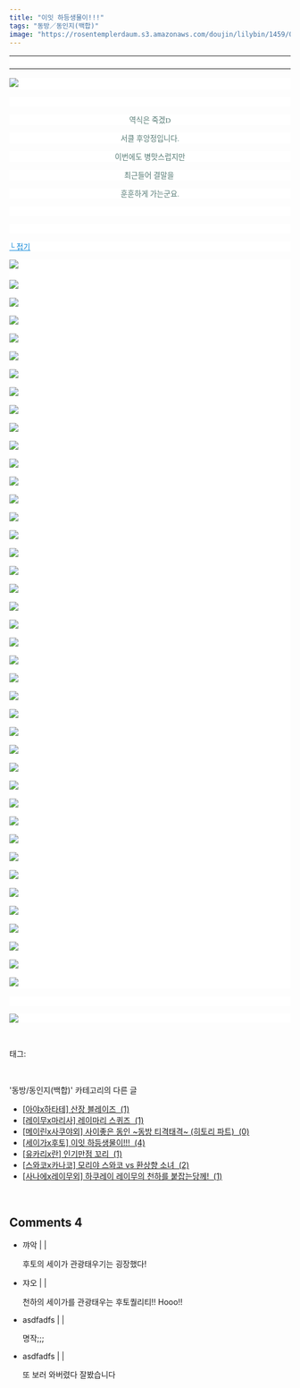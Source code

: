 ```yaml
---
title: "이잇 하등생물이!!!"
tags: "동방／동인지(백합)"
image: "https://rosentemplerdaum.s3.amazonaws.com/doujin/lilybin/1459/001.jpg"
---
```

<div class="article">
<div class="area_view">
<div><table border="0" style="border-collapse:collapse; background: white"><colgroup><col style="width:1045px"/></colgroup><tbody valign="top"><tr><td style="padding-top: 1px; padding-left: 1px; padding-bottom: 1px; padding-right: 1px" valign="bottom"> </td></tr></tbody></table></div><p style="text-align: justify; background: white"><img src="{{ site.imgserver10 }}/lilybin/1459/001.jpg"/><span style="color:#557a74; font-family:돋움; font-size:10pt"> 
</span></p><p style="text-align: justify; background: white"> 
 </p><p style="text-align: center; background: white"><span style="color:#557a74; font-family:돋움; font-size:10pt">역식은 죽겠D
</span></p><p style="text-align: center; background: white"><span style="color:#557a74; font-family:돋움; font-size:10pt">서클 후앙정입니다.
</span></p><p style="text-align: center; background: white"><span style="color:#557a74; font-family:돋움; font-size:10pt">이번에도 병맛스럽지만
</span></p><p style="text-align: center; background: white"><span style="color:#557a74; font-family:돋움; font-size:10pt">최근들어 결말을 
</span></p><p style="text-align: center; background: white"><span style="color:#557a74; font-family:돋움; font-size:10pt">훈훈하게 가는군요.
</span></p><p style="text-align: center; background: white"> 
 </p><p style="text-align: justify; background: white"> 
 </p><p style="text-align: justify; background: white"><a href="http://blog.naver.com/PostView.nhn?blogId=cjb0236&amp;logNo=150172014569&amp;parentCategoryNo=&amp;categoryNo=41&amp;viewDate=&amp;isShowPopularPosts=false&amp;from=postView"><span style="color:#0482d6; font-family:돋움; font-size:10pt; text-decoration:underline">└ 접기</span></a><span style="color:#557a74; font-family:돋움; font-size:10pt">
</span></p><p style="text-align: justify; background: white"><img src="{{ site.imgserver10 }}/lilybin/1459/002.jpg"/><span style="color:#557a74; font-family:돋움; font-size:10pt"><br/><br/><img src="{{ site.imgserver10 }}/lilybin/1459/003.jpg"/><br/><br/><img src="{{ site.imgserver10 }}/lilybin/1459/004.jpg"/><br/><br/><img src="{{ site.imgserver10 }}/lilybin/1459/005.jpg"/><br/><br/><img src="{{ site.imgserver10 }}/lilybin/1459/006.jpg"/><br/><br/><img src="{{ site.imgserver10 }}/lilybin/1459/007.jpg"/><br/><br/><img src="{{ site.imgserver10 }}/lilybin/1459/008.jpg"/><br/><br/><img src="{{ site.imgserver10 }}/lilybin/1459/009.jpg"/><br/><br/><img src="{{ site.imgserver10 }}/lilybin/1459/010.jpg"/><br/><br/><img src="{{ site.imgserver10 }}/lilybin/1459/011.jpg"/><br/><br/><img src="{{ site.imgserver10 }}/lilybin/1459/012.jpg"/><br/><br/><img src="{{ site.imgserver10 }}/lilybin/1459/013.jpg"/><br/><br/><img src="{{ site.imgserver10 }}/lilybin/1459/014.jpg"/><br/><br/><img src="{{ site.imgserver10 }}/lilybin/1459/015.jpg"/><br/><br/><img src="{{ site.imgserver10 }}/lilybin/1459/016.jpg"/><br/><br/><img src="{{ site.imgserver10 }}/lilybin/1459/017.jpg"/><br/><br/><img src="{{ site.imgserver10 }}/lilybin/1459/018.jpg"/><br/><br/><img src="{{ site.imgserver10 }}/lilybin/1459/019.jpg"/><br/><br/><img src="{{ site.imgserver10 }}/lilybin/1459/020.jpg"/><br/><br/><img src="{{ site.imgserver10 }}/lilybin/1459/021.jpg"/><br/><br/><img src="{{ site.imgserver10 }}/lilybin/1459/022.jpg"/><br/><br/><img src="{{ site.imgserver10 }}/lilybin/1459/023.jpg"/><br/><br/><img src="{{ site.imgserver10 }}/lilybin/1459/024.jpg"/><br/><br/><img src="{{ site.imgserver10 }}/lilybin/1459/025.jpg"/><br/><br/><img src="{{ site.imgserver10 }}/lilybin/1459/026.jpg"/><br/><br/><img src="{{ site.imgserver10 }}/lilybin/1459/027.jpg"/><br/><br/><img src="{{ site.imgserver10 }}/lilybin/1459/028.jpg"/><br/><br/><img src="{{ site.imgserver10 }}/lilybin/1459/029.jpg"/><br/><br/><img src="{{ site.imgserver10 }}/lilybin/1459/030.jpg"/><br/><br/><img src="{{ site.imgserver10 }}/lilybin/1459/031.jpg"/><br/><br/><img src="{{ site.imgserver10 }}/lilybin/1459/032.jpg"/><br/><br/><img src="{{ site.imgserver10 }}/lilybin/1459/033.jpg"/><br/><br/><img src="{{ site.imgserver10 }}/lilybin/1459/034.jpg"/><br/><br/><img src="{{ site.imgserver10 }}/lilybin/1459/035.jpg"/><br/><br/><img src="{{ site.imgserver10 }}/lilybin/1459/036.jpg"/><br/><br/><img src="{{ site.imgserver10 }}/lilybin/1459/037.jpg"/><br/><br/><img src="{{ site.imgserver10 }}/lilybin/1459/038.jpg"/><br/><br/><img src="{{ site.imgserver10 }}/lilybin/1459/039.jpg"/><br/><br/><img src="{{ site.imgserver10 }}/lilybin/1459/040.jpg"/><br/><br/><img src="{{ site.imgserver10 }}/lilybin/1459/041.jpg"/><br/><br/><img src="{{ site.imgserver10 }}/lilybin/1459/042.jpg"/> 
</span></p><p style="text-align: justify; background: white"> 
 </p><p style="text-align: justify; background: white"><img src="{{ site.imgserver10 }}/lilybin/1459/043.jpg"/></p>
</div></div><br/>
<div class="tagTrail">
<p>태그: </p>
<ul>
</ul>
</div><br/>
<div class="another">
<p>'동방/동인지(백합)' 카테고리의 다른 글</p>
<ul>
<li><a href="/lilybin_1462">
[아야x하타테] 산장 블레이즈  (1)
</a></li>
<li><a href="/lilybin_1461">
[레이무x마리사] 레이마리 스퀴즈  (1)
</a></li>
<li><a href="/lilybin_1460">
[메이린x사쿠야외] 사이좋은 동인 ~동방 티격태격~ (히토리 파트)  (0)
</a></li>
<li><a href="/lilybin_1459">
[세이가x후토] 이잇 하등생물이!!!  (4)
</a></li>
<li><a href="/lilybin_1458">
[유카리x란] 인기만점 꼬리  (1)
</a></li>
<li><a href="/lilybin_1457">
[스와코x카나코] 모리야 스와코 vs 환상향 소녀  (2)
</a></li>
<li><a href="/lilybin_1456">
[사나에x레이무외] 하쿠레이 레이무의 천하를 붙잡는당께!  (1)
</a></li>
</ul>
</div><br/>
<div class="comment">
<h2 class="bold">Comments <span id="commentCount1459">4</span></h2>
<div style="clear:both;">
<div id="entry1459Comment" style="display:block">
<ul class="list_reply">
<li class="rp_general" id="comment12942424">
<div class="post-comment">
<div>
<span>
<i class="fa fa-user"></i>꺄악 |
                                |
                               
</span>
<p>후토의 세이가 관광태우기는 굉장했다!</p>

</div>
</div>
</li>
<li class="rp_general" id="comment13242985">
<div class="post-comment">
<div>
<span>
<i class="fa fa-user"></i>쟈오 |
                                |
                               
</span>
<p>천하의 세이가를 관광태우는 후토퀄리티!! Hooo!!</p>

</div>
</div>
</li>
<li class="rp_general" id="comment14350350">
<div class="post-comment">
<div>
<span>
<i class="fa fa-user"></i>asdfadfs |
                                |
                               
</span>
<p>명작;;;</p>

</div>
</div>
</li>
<li class="rp_general" id="comment14362425">
<div class="post-comment">
<div>
<span>
<i class="fa fa-user"></i>asdfadfs |
                                |
                               
</span>
<p>또 보러 와버렸다 잘봤습니다</p>

</div>
</div>
</li>
</ul>
</div>
</div>
</div><br/>
<br/>
<p id="refer"></p>
<br/>

